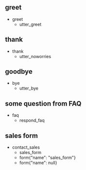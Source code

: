 ## greet
* greet
  - utter_greet

## thank
* thank
  - utter_noworries

## goodbye
* bye
  - utter_bye

## some question from FAQ
* faq
  - respond_faq

## sales form
* contact_sales
    - sales_form <!--Run the sales_form action-->
    - form{"name": "sales_form"}   <!--Activate the form-->
    - form{"name": null}           <!--Deactivate the form-->